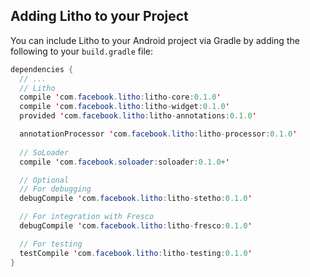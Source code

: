 <block class="gradle" />

## Adding Litho to your Project

You can include Litho to your Android project via Gradle by adding the following to your `build.gradle` file:

```java
dependencies {
  // ...
  // Litho
  compile 'com.facebook.litho:litho-core:0.1.0'
  compile 'com.facebook.litho:litho-widget:0.1.0'
  provided 'com.facebook.litho:litho-annotations:0.1.0'

  annotationProcessor 'com.facebook.litho:litho-processor:0.1.0'
  
  // SoLoader 
  compile 'com.facebook.soloader:soloader:0.1.0+'

  // Optional
  // For debugging
  debugCompile 'com.facebook.litho:litho-stetho:0.1.0'

  // For integration with Fresco
  debugCompile 'com.facebook.litho:litho-fresco:0.1.0'

  // For testing
  testCompile 'com.facebook.litho:litho-testing:0.1.0'
}
```
